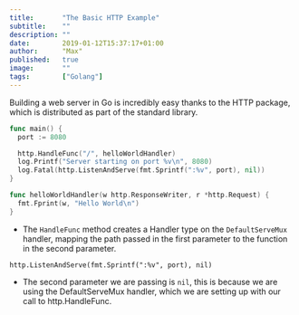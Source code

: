 ```yaml
---
title:       "The Basic HTTP Example"
subtitle:    ""
description: ""
date:        2019-01-12T15:37:17+01:00
author:      "Max"
published:   true
image:       ""
tags:        ["Golang"]
---
```


Building a web server in Go is incredibly easy thanks to the HTTP package, which is distributed as part of the standard library.

```go
func main() {
  port := 8080

  http.HandleFunc("/", helloWorldHandler)
  log.Printf("Server starting on port %v\n", 8080)
  log.Fatal(http.ListenAndServe(fmt.Sprintf(":%v", port), nil))
}

func helloWorldHandler(w http.ResponseWriter, r *http.Request) {
  fmt.Fprint(w, "Hello World\n")
}
```

- The `HandleFunc` method creates a Handler type on the `DefaultServeMux` handler, mapping the path passed in the first parameter to the function in the second parameter.

```
http.ListenAndServe(fmt.Sprintf(":%v", port), nil)
```

- The second parameter we are passing is `nil`, this is because we are using the DefaultServeMux handler, which we are setting up with our call to http.HandleFunc.

